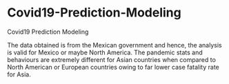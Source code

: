 # Covid19-Prediction-Modeling
Covid19 Prediction Modeling

The data obtained is from the Mexican government and hence, the analysis is valid for Mexico or maybe North America. The pandemic stats and behaviours are extremely different for Asian countries when compared to North American or European countries owing to far lower case fatality rate for Asia.
